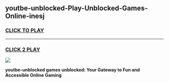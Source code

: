 
## youtbe-unblocked-Play-Unblocked-Games-Online-inesj
<h3>
<a href="https://premium76.site?title=youtbe-unblocked&ref=25A">CLICK TO PLAY</a></h3>
<hr>

<h3>
<a href="https://premium76.site?title=youtbe-unblocked&ref=25A">CLICK 2 PLAY</a>
  
</h3>

<a href="https://premium76.site?title=youtbe-unblocked&ref=25A"><img src="https://clearcache.store/games.png"></a>


**youtbe-unblocked games unblocked: Your Gateway to Fun and Accessible Online Gaming**
